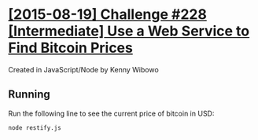 # [\[2015-08-19\] Challenge #228 \[Intermediate\] Use a Web Service to Find Bitcoin Prices](https://www.reddit.com/r/dailyprogrammer/comments/3hj4o2/20150819_challenge_228_intermediate_use_a_web/) #

Created in JavaScript/Node by Kenny Wibowo

## Running ##

Run the following line to see the current price of bitcoin in USD:

	node restify.js